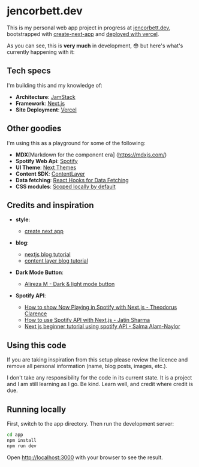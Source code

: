# jencorbett.dev

This is my personal web app project in progress at [jencorbett.dev](https://jencorbett.dev), bootstrapped with [create-next-app](https://github.com/vercel/next.js/tree/canary/packages/create-next-app) and [deployed with vercel](https://github.com/ajenstory/portfolio/deployments).

As you can see, this is **very much** in development, :flushed: but here's what's currently happening with it:

## Tech specs

I'm building this and my knowledge of:

- **Architecture**: [JamStack](https://jamstack.org/)
- **Framework**: [Next.js](https://nextjs.org/)
- **Site Deployment**: [Vercel](https://vercel.com)

## Other goodies

I'm using this as a playground for some of the following:

- **MDX**[Markdown for the
component era] (https://mdxjs.com/)
- **Spotify Web Api**: [Spotify](https://developer.spotify.com/documentation/web-api)
- **UI Theme**: [Next Themes](https://github.com/pacocoursey/next-themes)
- **Content SDK**: [ContentLayer](https://www.contentlayer.dev/)
- **Data fetching**: [React Hooks for Data Fetching](https://swr.vercel.app/)
- **CSS modules**: [Scoped locally by default](https://github.com/css-modules/css-modules)

## Credits and inspiration

- **style**:

  - [create next app](https://nextjs.org/docs/api-reference/create-next-app)

- **blog**:

  - [nextjs blog tutorial](https://nextjs.org/learn/foundations/about-nextjs?utm_source=next-site&utm_medium=nav-cta&utm_campaign=next-website)
  - [content layer blog tutorial](https://www.contentlayer.dev/docs/getting-started)

- **Dark Mode Button**:

  - [Alireza M - Dark & light mode button](https://codepen.io/alireza82/pen/poRqBOq)

- **Spotify API**:
  - [How to show Now Playing in Spotify with Next.js - Theodorus Clarence](https://theodorusclarence.com/blog/spotify-now-playing)
  - [How to use Spotify API with Next.js - Jatin Sharma](https://dev.to/j471n/how-to-use-spotify-api-with-nextjs-50o5)
  - [Next js beginner tutorial using spotify API - Salma Alam-Naylor](https://whitep4nth3r.com/blog/next-js-beginner-tutorial-using-spotify-api/)

## Using this code

If you are taking inspiration from this setup please review the licence and remove all personal information (name, blog posts, images, etc.).

I don't take any responsibility for the code in its current state. It is a project and I am still learning as I go. Be kind. Learn well, and credit where credit is due.

## Running locally

First, switch to the app directory.
Then run the development server:

```bash
cd app
npm install
npm run dev
```

Open [http://localhost:3000](http://localhost:3000) with your browser to see the
result.
